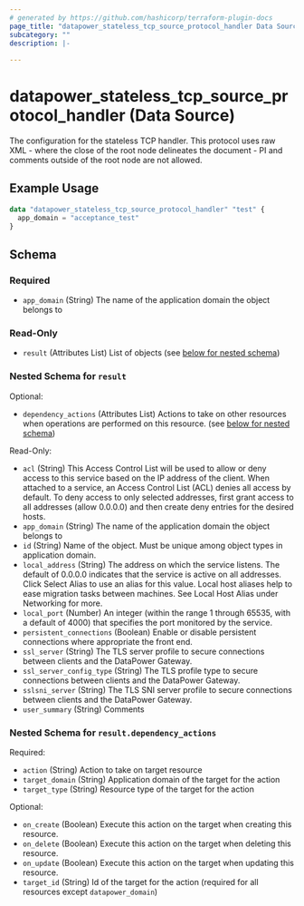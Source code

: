```yaml
---
# generated by https://github.com/hashicorp/terraform-plugin-docs
page_title: "datapower_stateless_tcp_source_protocol_handler Data Source - terraform-provider-datapower"
subcategory: ""
description: |-
  
---
```


# datapower_stateless_tcp_source_protocol_handler (Data Source)

<p>The configuration for the stateless TCP handler. This protocol uses raw XML - where the close of the root node delineates the document - PI and comments outside of the root node are not allowed.</p>

## Example Usage

```terraform
data "datapower_stateless_tcp_source_protocol_handler" "test" {
  app_domain = "acceptance_test"
}
```

<!-- schema generated by tfplugindocs -->
## Schema

### Required

- `app_domain` (String) The name of the application domain the object belongs to

### Read-Only

- `result` (Attributes List) List of objects (see [below for nested schema](#nestedatt--result))

<a id="nestedatt--result"></a>
### Nested Schema for `result`

Optional:

- `dependency_actions` (Attributes List) Actions to take on other resources when operations are performed on this resource. (see [below for nested schema](#nestedatt--result--dependency_actions))

Read-Only:

- `acl` (String) This Access Control List will be used to allow or deny access to this service based on the IP address of the client. When attached to a service, an Access Control List (ACL) denies all access by default. To deny access to only selected addresses, first grant access to all addresses (allow 0.0.0.0) and then create deny entries for the desired hosts.
- `app_domain` (String) The name of the application domain the object belongs to
- `id` (String) Name of the object. Must be unique among object types in application domain.
- `local_address` (String) The address on which the service listens. The default of 0.0.0.0 indicates that the service is active on all addresses. Click Select Alias to use an alias for this value. Local host aliases help to ease migration tasks between machines. See Local Host Alias under Networking for more.
- `local_port` (Number) An integer (within the range 1 through 65535, with a default of 4000) that specifies the port monitored by the service.
- `persistent_connections` (Boolean) Enable or disable persistent connections where appropriate the front end.
- `ssl_server` (String) The TLS server profile to secure connections between clients and the DataPower Gateway.
- `ssl_server_config_type` (String) The TLS profile type to secure connections between clients and the DataPower Gateway.
- `sslsni_server` (String) The TLS SNI server profile to secure connections between clients and the DataPower Gateway.
- `user_summary` (String) Comments

<a id="nestedatt--result--dependency_actions"></a>
### Nested Schema for `result.dependency_actions`

Required:

- `action` (String) Action to take on target resource
- `target_domain` (String) Application domain of the target for the action
- `target_type` (String) Resource type of the target for the action

Optional:

- `on_create` (Boolean) Execute this action on the target when creating this resource.
- `on_delete` (Boolean) Execute this action on the target when deleting this resource.
- `on_update` (Boolean) Execute this action on the target when updating this resource.
- `target_id` (String) Id of the target for the action (required for all resources except `datapower_domain`)
